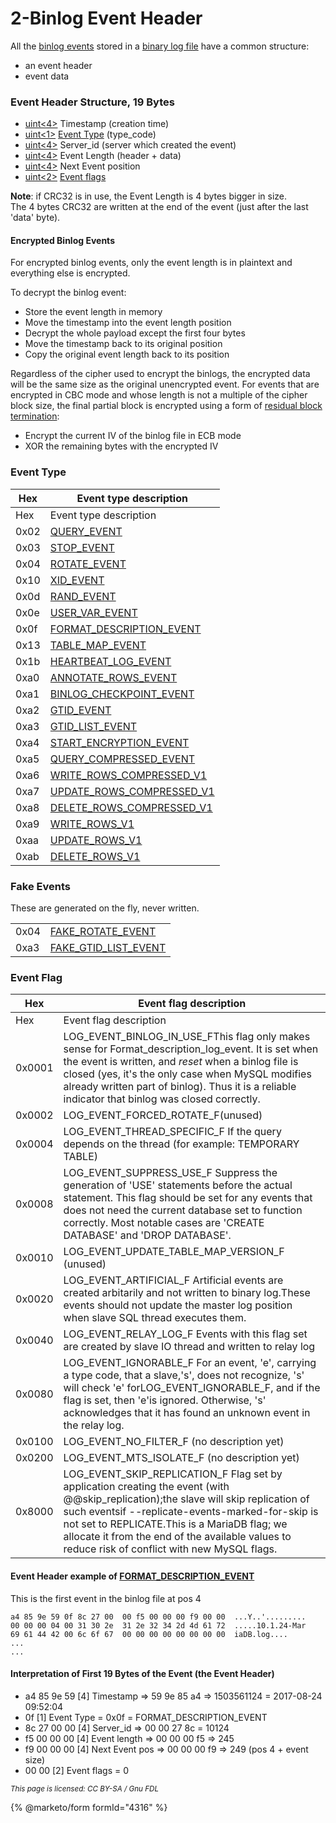 # 2-Binlog Event Header

All the [binlog events](1-binlog-events.md) stored in a [binary log file](../../../../../server-management/server-monitoring-logs/binary-log/) have a common structure:

* an event header
* event data

### Event Header Structure, 19 Bytes

* [uint<4>](../protocol-data-types.md#fixed-length-bytes) Timestamp (creation time)
* [uint<1>](../protocol-data-types.md#fixed-length-bytes) [Event Type](2-binlog-event-header.md#event-type) (type\_code)
* [uint<4>](../protocol-data-types.md#fixed-length-bytes) Server\_id (server which created the event)
* [uint<4>](../protocol-data-types.md#fixed-length-bytes) Event Length (header + data)
* [uint<4>](../protocol-data-types.md#fixed-length-bytes) Next Event position
* [uint<2>](../protocol-data-types.md#fixed-length-bytes) [Event flags](2-binlog-event-header.md#event-flag)

**Note**: if CRC32 is in use, the Event Length is 4 bytes bigger in size.\
The 4 bytes CRC32 are written at the end of the event (just after the last 'data' byte).

#### Encrypted Binlog Events

For encrypted binlog events, only the event length is in plaintext and everything else is encrypted.

To decrypt the binlog event:

* Store the event length in memory
* Move the timestamp into the event length position
* Decrypt the whole payload except the first four bytes
* Move the timestamp back to its original position
* Copy the original event length back to its position

Regardless of the cipher used to encrypt the binlogs, the encrypted data will be the same size as the original unencrypted event. For events that are encrypted in CBC mode and whose length is not a multiple of the cipher block size, the final partial block is encrypted using a form of [residual block termination](https://en.wikipedia.org/wiki/Residual_block_termination):

* Encrypt the current IV of the binlog file in ECB mode
* XOR the remaining bytes with the encrypted IV

### Event Type

| Hex  | Event type description                                                      |
| ---- | --------------------------------------------------------------------------- |
| Hex  | Event type description                                                      |
| 0x02 | [QUERY\_EVENT](query_event.md)                                              |
| 0x03 | [STOP\_EVENT](stop_event.md)                                                |
| 0x04 | [ROTATE\_EVENT](rotate_event.md)                                            |
| 0x10 | [XID\_EVENT](xid_event.md)                                                  |
| 0x0d | [RAND\_EVENT](rand_event.md)                                                |
| 0x0e | [USER\_VAR\_EVENT](user_var_event.md)                                       |
| 0x0f | [FORMAT\_DESCRIPTION\_EVENT](format_description_event.md)                   |
| 0x13 | [TABLE\_MAP\_EVENT](table_map_event.md)                                     |
| 0x1b | [HEARTBEAT\_LOG\_EVENT](heartbeat_log_event.md)                             |
| 0xa0 | [ANNOTATE\_ROWS\_EVENT](annotate_rows_event.md)                             |
| 0xa1 | [BINLOG\_CHECKPOINT\_EVENT](binlog_checkpoint_event.md)                     |
| 0xa2 | [GTID\_EVENT](gtid_event.md)                                                |
| 0xa3 | [GTID\_LIST\_EVENT](gtid_list_event.md)                                     |
| 0xa4 | [START\_ENCRYPTION\_EVENT](start_encryption_event.md)                       |
| 0xa5 | [QUERY\_COMPRESSED\_EVENT](query_event.md)                                  |
| 0xa6 | [WRITE\_ROWS\_COMPRESSED\_V1](rows_event_v1v2-rows_compressed_event_v1.md)  |
| 0xa7 | [UPDATE\_ROWS\_COMPRESSED\_V1](rows_event_v1v2-rows_compressed_event_v1.md) |
| 0xa8 | [DELETE\_ROWS\_COMPRESSED\_V1](rows_event_v1v2-rows_compressed_event_v1.md) |
| 0xa9 | [WRITE\_ROWS\_V1](rows_event_v1v2-rows_compressed_event_v1.md)              |
| 0xaa | [UPDATE\_ROWS\_V1](rows_event_v1v2-rows_compressed_event_v1.md)             |
| 0xab | [DELETE\_ROWS\_V1](rows_event_v1v2-rows_compressed_event_v1.md)             |

### Fake Events

These are generated on the fly, never written.

|      |                                                    |
| ---- | -------------------------------------------------- |
| 0x04 | [FAKE\_ROTATE\_EVENT](fake-rotate_event.md)        |
| 0xa3 | [FAKE\_GTID\_LIST\_EVENT](fake-gtid_list-event.md) |

### Event Flag

| Hex    | Event flag description                                                                                                                                                                                                                                                                                                                          |
| ------ | ----------------------------------------------------------------------------------------------------------------------------------------------------------------------------------------------------------------------------------------------------------------------------------------------------------------------------------------------- |
| Hex    | Event flag description                                                                                                                                                                                                                                                                                                                          |
| 0x0001 | LOG\_EVENT\_BINLOG\_IN\_USE\_FThis flag only makes sense for Format\_description\_log\_event. It is set when the event is written, and _reset_ when a binlog file is closed (yes, it's the only case when MySQL modifies already written part of binlog). Thus it is a reliable indicator that binlog was closed correctly.                     |
| 0x0002 | LOG\_EVENT\_FORCED\_ROTATE\_F(unused)                                                                                                                                                                                                                                                                                                           |
| 0x0004 | LOG\_EVENT\_THREAD\_SPECIFIC\_F If the query depends on the thread (for example: TEMPORARY TABLE)                                                                                                                                                                                                                                               |
| 0x0008 | LOG\_EVENT\_SUPPRESS\_USE\_F Suppress the generation of 'USE' statements before the actual statement. This flag should be set for any events that does not need the current database set to function correctly. Most notable cases are 'CREATE DATABASE' and 'DROP DATABASE'.                                                                   |
| 0x0010 | LOG\_EVENT\_UPDATE\_TABLE\_MAP\_VERSION\_F (unused)                                                                                                                                                                                                                                                                                             |
| 0x0020 | LOG\_EVENT\_ARTIFICIAL\_F Artificial events are created arbitarily and not written to binary log.These events should not update the master log position when slave SQL thread executes them.                                                                                                                                                    |
| 0x0040 | LOG\_EVENT\_RELAY\_LOG\_F Events with this flag set are created by slave IO thread and written to relay log                                                                                                                                                                                                                                     |
| 0x0080 | LOG\_EVENT\_IGNORABLE\_F For an event, 'e', carrying a type code, that a slave,'s', does not recognize, 's' will check 'e' forLOG\_EVENT\_IGNORABLE\_F, and if the flag is set, then 'e'is ignored. Otherwise, 's' acknowledges that it has found an unknown event in the relay log.                                                            |
| 0x0100 | LOG\_EVENT\_NO\_FILTER\_F (no description yet)                                                                                                                                                                                                                                                                                                  |
| 0x0200 | LOG\_EVENT\_MTS\_ISOLATE\_F (no description yet)                                                                                                                                                                                                                                                                                                |
| 0x8000 | LOG\_EVENT\_SKIP\_REPLICATION\_F Flag set by application creating the event (with @@skip\_replication);the slave will skip replication of such eventsif --replicate-events-marked-for-skip is not set to REPLICATE.This is a MariaDB flag; we allocate it from the end of the available values to reduce risk of conflict with new MySQL flags. |

#### Event Header example of [FORMAT\_DESCRIPTION\_EVENT](format_description_event.md)

This is the first event in the binlog file at pos 4

```
a4 85 9e 59 0f 8c 27 00  00 f5 00 00 00 f9 00 00  ...Y..'.........
00 00 00 04 00 31 30 2e  31 2e 32 34 2d 4d 61 72  .....10.1.24-Mar
69 61 44 42 00 6c 6f 67  00 00 00 00 00 00 00 00  iaDB.log....
...
...
```

#### Interpretation of First 19 Bytes of the Event (the Event Header)

* a4 85 9e 59 \[4] Timestamp => 59 9e 85 a4 => 1503561124 = 2017-08-24 09:52:04
* 0f \[1] Event Type = 0x0f = FORMAT\_DESCRIPTION\_EVENT
* 8c 27 00 00 \[4] Server\_id => 00 00 27 8c = 10124
* f5 00 00 00 \[4] Event length => 00 00 00 f5 => 245
* f9 00 00 00 \[4] Next Event pos => 00 00 00 f9 => 249 (pos 4 + event size)
* 00 00 \[2] Event flags = 0

<sub>_This page is licensed: CC BY-SA / Gnu FDL_</sub>

{% @marketo/form formId="4316" %}
